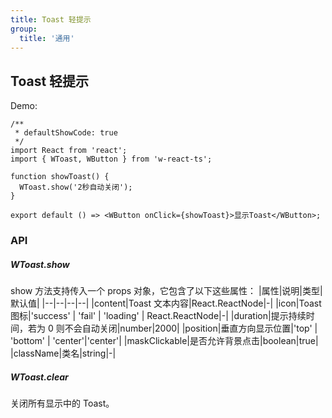 ```yaml
---
title: Toast 轻提示
group:
  title: '通用'
---
```


## Toast 轻提示

Demo:

```tsx
/**
 * defaultShowCode: true
 */
import React from 'react';
import { WToast, WButton } from 'w-react-ts';

function showToast() {
  WToast.show('2秒自动关闭');
}

export default () => <WButton onClick={showToast}>显示Toast</WButton>;
```

### API

##### WToast.show

show 方法支持传入一个 props 对象，它包含了以下这些属性： |属性|说明|类型|默认值| |--|--|--|--| |content|Toast 文本内容|React.ReactNode|-| |icon|Toast 图标|'success' \| 'fail' \| 'loading' \| React.ReactNode|-| |duration|提示持续时间，若为 0 则不会自动关闭|number|2000| |position|垂直方向显示位置|'top' \| 'bottom' \| 'center'|'center'| |maskClickable|是否允许背景点击|boolean|true| |className|类名|string|-|

##### WToast.clear

关闭所有显示中的 Toast。
